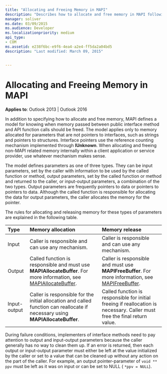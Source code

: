 ```yaml
---
title: "Allocating and Freeing Memory in MAPI"
description: "Describes how to allocate and free memory in MAPI following the rules of input parameters, output parameters, or input-output parameters."
manager: soliver
ms.date: 03/09/2015
ms.audience: Developer
ms.localizationpriority: medium
api_type:
- COM
ms.assetid: e238f6bc-e9f6-4ea4-a2e4-ff5da2a04bd5
description: "Last modified: March 09, 2015"
 
 
---
```


# Allocating and Freeing Memory in MAPI

**Applies to**: Outlook 2013 | Outlook 2016
  
In addition to specifying how to allocate and free memory, MAPI defines a model for knowing when memory passed between public interface method and API function calls should be freed. The model applies only to memory allocated for parameters that are not pointers to interfaces, such as strings and pointers to structures. Interface pointers use the reference counting mechanism implemented through **IUnknown**. When allocating and freeing non-MAPI related memory internally within a client application or service provider, use whatever mechanism makes sense.
  
The model defines parameters as one of three types. They can be input parameters, set by the caller with information to be used by the called function or method, output parameters, set by the called function or method and returned to the caller, or input-output parameters, a combination of the two types. Output parameters are frequently pointers to data or pointers to pointers to data. Although the called function is responsible for allocating the data for output parameters, the caller allocates the memory for the pointer.
  
The rules for allocating and releasing memory for these types of parameters are explained in the following table.
  
|**Type**|**Memory allocation**|**Memory release**|
|:-----|:-----|:-----|
|Input  <br/> |Caller is responsible and can use any mechanism. |Caller is responsible and can use any mechanism. |
|Output  <br/> |Called function is responsible and must use **MAPIAllocateBuffer**. For more information, see [MAPIAllocateBuffer](mapiallocatebuffer.md). |Caller is responsible and must use **MAPIFreeBuffer**. For more information, see [MAPIFreeBuffer](mapifreebuffer.md). |
|Input-output  <br/> |Caller is responsible for the initial allocation and called function can reallocate if necessary using **MAPIAllocateBuffer**. |Called function is responsible for initial freeing if reallocation is necessary. Caller must free the final return value. |

During failure conditions, implementers of interface methods need to pay attention to output and input-output parameters because the caller generally has no way to clean them up. If an error is returned, then each output or input-output parameter must either be left at the value initialized by the caller or set to a value that can be cleaned up without any action on the part of the caller. For example, an output pointer-parameter of `void ** ppv` must be left as it was on input or can be set to NULL ( `*ppv = NULL`).
  